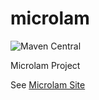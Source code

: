 # microlam

![Maven Central](https://img.shields.io/maven-central/v/io.microlam/microlam)

Microlam Project

See [Microlam Site](https://microlam.io)
